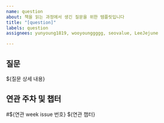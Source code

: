 ```yaml
---
name: question
about: 책을 읽는 과정에서 생긴 질문을 위한 템플릿입니다
title: "[question]"
labels: question
assignees: yunyoung1819, wooyounggggg, seovalue, LeeJejune

---
```


## 질문

${질문 상세 내용}

## 연관 주차 및 챕터

#${연관 week issue 번호}
${연관 챕터}
